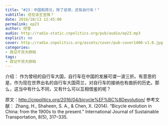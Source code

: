 ```yaml
---
title: "#23：中国和荷兰，除了足球，还有自行车！"
subtitle: 还在谈王宝强？
date: 2016/10/13 12:45:00
permalink: ep23
author: 缪莹
audio: http://radio-static.cnpolitics.org/pub/audio/ep23.mp3
explicit: no
cover: http://radio.cnpolitics.org/assets/cover/pub-cover1400-v1.0.jpg
categories:
- 政记干货大排档
tags:
- 政记干货大排档
---
```


介绍： 作为曾经的自行车大国，自行车在中国的发展可谓一波三折。有意思的是，作为现在世界出名的自行车大国荷兰，对自行车的接纳也有曲折的历史。那么，这当中有什么不同，又有什么可以互相借鉴的呢？

原文：http://cnpolitics.org/2016/04/bicycle%EF%BC%8Devolution/
参考文献：
Zhang, H., Shaheen, S. A., & Chen, X. (2014). “Bicycle evolution in China: from the 1900s to the present.” International Journal of Sustainable Transportation, 8(5), 317–335.
